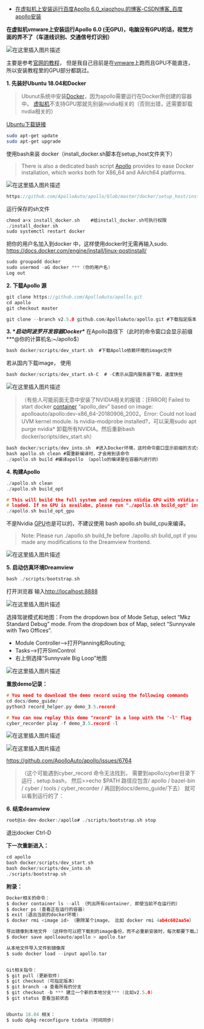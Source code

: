 - [在虚拟机上安装运行百度Apollo 6.0_xiaozhou.的博客-CSDN博客_百度apollo安装](https://blog.csdn.net/qq1291917670/article/details/115013849)

**在虚拟机vmware上安装运行Apollo 6.0 (无GPU)，电脑没有GPU的话，视觉方面的弄不了（车道线识别、交通信号灯识别）**

![在这里插入图片描述](https://img-blog.csdnimg.cn/20210320112359583.png?x-oss-process=image/watermark,type_ZmFuZ3poZW5naGVpdGk,shadow_10,text_aHR0cHM6Ly9ibG9nLmNzZG4ubmV0L3FxMTI5MTkxNzY3MA==,size_16,color_FFFFFF,t_70)

主要是参考[官网的教程](https://github.com/ApolloAuto/apollo/blob/master/docs/quickstart/apollo_software_installation_guide.md)， 但是我自己目前是在[vmware](https://so.csdn.net/so/search?q=vmware&spm=1001.2101.3001.7020)上跑而且GPU不能直连，所以安装教程里的GPU部分都跳过。

**1. 先装好Ubuntu 18.04和Docker**

> Ubunut系统中安装[Docker](https://so.csdn.net/so/search?q=Docker&spm=1001.2101.3001.7020)，因为apollo需要运行在Docker所创建的容器中。
> [虚拟机](https://so.csdn.net/so/search?q=虚拟机&spm=1001.2101.3001.7020)不支持GPU那就先别装nvidia相关的（否则出错，还需要卸载nvdia相关的）

[Ubuntu下载链接](https://releases.ubuntu.com/18.04.5/)

```bash
sudo apt-get update
sudo apt-get upgrade
```

使用bash来装 docker（install_docker.sh脚本在setup_host文件夹下）

> There is also a dedicated bash script [Apollo](https://so.csdn.net/so/search?q=Apollo&spm=1001.2101.3001.7020) provides to ease Docker installation, which works both for X86_64 and AArch64 platforms.

![在这里插入图片描述](https://img-blog.csdnimg.cn/20210322195427500.png)

```c
https://github.com/ApolloAuto/apollo/blob/master/docker/setup_host/install_docker.sh
```

运行保存的sh文件

```c
chmod a+x install_docker.sh    #给install_docker.sh可执行权限
./install_docker.sh
sudo systemctl restart docker
```

把你的用户名加入到docker 中，这样使用docker时无需再输入sudo.
https://docs.docker.com/engine/install/linux-postinstall/

```c
sudo groupadd docker
sudo usermod -aG docker *** (你的用户名)
Log out
```

**2. 下载Apollo 源**

```c
git clone https://github.com/ApolloAuto/apollo.git
cd apollo
git checkout master

git clone --branch v2.5.0 github.com/ApolloAuto/apollo.git #下载指定版本
```

**3. \**启动阿波罗开发容器Docker\****
在Apollo路径下（此时的命令窗口会显示前缀 ***@你的计算机名:~/apollo$）

```c
bash docker/scripts/dev_start.sh  #下载Apollo依赖环境的image文件
```

若从国内下载image， 使用

```c
bash docker/scripts/dev_start.sh-C  # -C表示从国内服务器下载，速度快些
```

![在这里插入图片描述](https://img-blog.csdnimg.cn/20210320114303113.png)

> （有些人可能前面无意中安装了NVIDIA相关的报错：[ERROR] Failed to start docker [container](https://so.csdn.net/so/search?q=container&spm=1001.2101.3001.7020) “apollo_dev” based on image: apolloauto/apollo:dev-x86_64-20180906_2002。Error: Could not load UVM kernel module. Is nvidia-modprobe installed?，可以采用sudo apt purge nvidia* 卸载所有NVIDIA。然后重新bash docker/scripts/dev_start.sh）

```c
bash docker/scripts/dev_into.sh  #进入Docker环境，这时命令窗口显示前缀的方式会发生改变： ***@in_dev_docker:/apollo$
bash apollo.sh clean #需重新编译时，才会用到该命令
./apollo.sh build #编译apollo （apollo的编译是在容器内进行的）
```

**4. 构建Apollo**

```c
./apollo.sh clean
./apollo.sh build_opt

# This will build the full system and requires nVidia GPU with nVidia drivers
# loaded. If no GPU is availabe, please run "./apollo.sh build_opt" instead.
./apollo.sh build_opt_gpu
```

不是Nvidia [GPU](https://so.csdn.net/so/search?q=GPU&spm=1001.2101.3001.7020)也是可以的，不建议使用 bash apollo.sh build_cpu来编译。

> Note: Please run ./apollo.sh build_fe before ./apollo.sh build_opt if you made any modifications to the Dreamview frontend.

![在这里插入图片描述](https://img-blog.csdnimg.cn/20210320112201361.png?x-oss-process=image/watermark,type_ZmFuZ3poZW5naGVpdGk,shadow_10,text_aHR0cHM6Ly9ibG9nLmNzZG4ubmV0L3FxMTI5MTkxNzY3MA==,size_16,color_FFFFFF,t_70)

**5. 启动仿真环境Dreamview**

```c
bash ./scripts/bootstrap.sh
```

打开浏览器 输入[http://localhost:8888](http://localhost:8888/)

![在这里插入图片描述](https://img-blog.csdnimg.cn/20210320112232174.png?x-oss-process=image/watermark,type_ZmFuZ3poZW5naGVpdGk,shadow_10,text_aHR0cHM6Ly9ibG9nLmNzZG4ubmV0L3FxMTI5MTkxNzY3MA==,size_16,color_FFFFFF,t_70)

选择驾驶模式和地图：From the dropdown box of Mode Setup, select “Mkz Standard Debug” mode. From the dropdown box of Map, select “Sunnyvale with Two Offices”.

- Module Controller—>打开Planning和Routing;
- Tasks—>打开SimControl
- 右上侧选择“Sunnyvale Big Loop”地图

![在这里插入图片描述](https://img-blog.csdnimg.cn/20210320112312303.png?x-oss-process=image/watermark,type_ZmFuZ3poZW5naGVpdGk,shadow_10,text_aHR0cHM6Ly9ibG9nLmNzZG4ubmV0L3FxMTI5MTkxNzY3MA==,size_16,color_FFFFFF,t_70)

**重放demo记录：**

```c
# You need to download the demo record using the following commands
cd docs/demo_guide/
python3 record_helper.py demo_3.5.record

# You can now replay this demo "record" in a loop with the '-l' flag
cyber_recorder play -f demo_3.5.record -l
```

![在这里插入图片描述](https://img-blog.csdnimg.cn/20210320112825898.png?x-oss-process=image/watermark,type_ZmFuZ3poZW5naGVpdGk,shadow_10,text_aHR0cHM6Ly9ibG9nLmNzZG4ubmV0L3FxMTI5MTkxNzY3MA==,size_16,color_FFFFFF,t_70)

![在这里插入图片描述](https://img-blog.csdnimg.cn/20210320112846793.png?x-oss-process=image/watermark,type_ZmFuZ3poZW5naGVpdGk,shadow_10,text_aHR0cHM6Ly9ibG9nLmNzZG4ubmV0L3FxMTI5MTkxNzY3MA==,size_16,color_FFFFFF,t_70)

https://github.com/ApolloAuto/apollo/issues/6764

> （这个可能遇到cyber_record 命令无法找到， 需要到apollo/cyber目录下运行 . setup.bash， 然后>>echo $PATH 路径应包含/ apollo / bazel-bin / cyber / tools / cyber_recorder / 再回到docs/demo_guide/下去） 就可以看到运行的了：

**6. 结束deamview**

```c
root@in-dev-docker:/apollo# ./scripts/bootstrap.sh stop
```

退出docker Ctrl-D

**下一次重新进入：**

```c
cd apollo
bash docker/scripts/dev_start.sh
bash docker/scripts/dev_into.sh
./scripts/bootstrap.sh
```

**附录：**

```c
Docker相关的命令：
$ docker container ls --all （列出所有container, 即使当前不在运行的）
$ docker ps (查看正在运行的容器)
$ exit (退出当前的docker环境)
$ docker rmi <image id> （删除某个image， 比如 docker rmi 4ab4c602aa5e）

导出镜像到本地文件 （这样你可以把下载到的image备份，而不必重新安装时，每次都要下载。）
$ docker save apolloauto/apollo > apollo.tar 

从本地文件导入文件到镜像库
$ sudo docker load --input apollo.tar 


Git相关指令：
$ git pull (更新软件)
$ git checkout (可指定版本）
$ git branch -a 查看所有的分支
$ git checkout -b *** 建立一个新的本地分支*** (比如v2.5.0)
$ git status 查看当前状态


Ubuntu 18.04 相关：
$ sudo dpkg-reconfigure tzdata (时间同步)
```